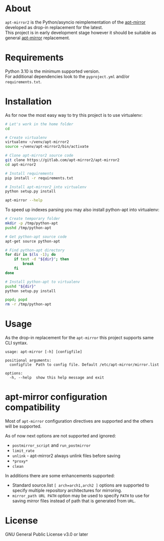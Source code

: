# About

`apt-mirror2` is the Python/asyncio reimplementation of the [apt-mirror](https://github.com/apt-mirror/apt-mirror) developed as drop-in replacement for the latest.  
This project is in early development stage however it should be suitable as general [apt-mirror](https://github.com/apt-mirror/apt-mirror) replacement.

# Requirements

Python 3.10 is the minimum supported version.  
For additional dependencies look to the `pyproject.yml` and/or `requirements.txt`.

# Installation
As for now the most easy way to try this project is to use virtualenv:

```bash
# Let's work in the home folder
cd

# Create virtualenv
virtualenv ~/venv/apt-mirror2
source ~/venv/apt-mirror2/bin/activate

# Clone apt-mirror2 source code
git clone https://gitlab.com/apt-mirror2/apt-mirror2
cd apt-mirror2

# Install requirements
pip install -r requirements.txt

# Install apt-mirror2 into virtualenv
python setup.py install

apt-mirror --help
```

To speed up indexes parsing you may also install python-apt into virtualenv:

```bash
# Create temporary folder
mkdir -p /tmp/python-apt
pushd /tmp/python-apt

# Get python-apt source code
apt-get source python-apt

# Find python-apt directory
for dir in $(ls -1); do
    if test -d "${dir}"; then
        break
    fi
done

# Install python-apt to virtualenv
pushd "${dir}"
python setup.py install

popd; popd
rm -r /tmp/python-apt
```

# Usage

As the drop-in replacement for the `apt-mirror` this project supports same CLI syntax.

```
usage: apt-mirror [-h] [configfile]

positional arguments:
  configfile  Path to config file. Default /etc/apt-mirror/mirror.list

options:
  -h, --help  show this help message and exit
```

# apt-mirror configuration compatibility

Most of `apt-mirror` configuration directives are supported and the others will be supported.

As of now next options are not supported and ignored:

- `postmirror_script` and `run_postmirror`
- `limit_rate`
- `unlink` - apt-mirror2 always unlink files before saving
- `*proxy*`
- `clean`

In additions there are some enhancements supported:

- Standard source.list `[ arch=arch1,arch2 ]` options are supported to specify multiple repository architectures for mirroring.
- `mirror_path URL PATH` option may be used to specify `PATH` to use for saving mirror files instead of path that is generated from `URL`.

# License

GNU General Public License v3.0 or later
